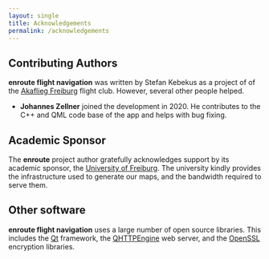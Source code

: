 ```yaml
---
layout: single
title: Acknowledgements
permalink: /acknowledgements
---
```


## Contributing Authors

**enroute flight navigation** was written by Stefan Kebekus as a project of of the [Akaflieg Freiburg](https://akaflieg-freiburg.de) flight club. However, several other people helped.

* **Johannes Zellner** joined the development in 2020.  He contributes to the C++ and QML code base of the app and helps with bug fixing.

## Academic Sponsor

The **enroute** project author gratefully acknowledges support by its academic sponsor, the <a href="https://www.uni-freiburg.de">University of Freiburg</a>.  The university kindly provides the infrastructure used to generate our maps, and the bandwidth required to serve them.

## Other software

**enroute flight navigation** uses a large number of open source libraries. This includes the <a href="https://www.qt.io">Qt</a> framework, the <a href="https://github.com/nitroshare/qhttpengine">QHTTPEngine</a> web server, and the <a href="https://www.openssl.org">OpenSSL</a> encryption libraries.
